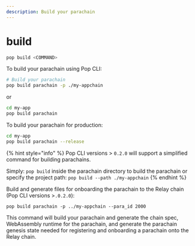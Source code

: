 ```yaml
---
description: Build your parachain
---
```


# build

```bash
pop build <COMMAND>
```

To build your parachain using Pop CLI:

```bash
# Build your parachain
pop build parachain -p ./my-appchain
```

or

```bash
cd my-app
pop build parachain
```

To build your parachain for production:

```bash
cd my-app
pop build parachain --release
```

{% hint style="info" %}
Pop CLI versions > `0.2.0` will support a simplified command for building parachains.

Simply: `pop build` inside the parachain directory to build the parachain or specify the project path: `pop build --path ./my-appchain`
{% endhint %}

Build and generate files for onboarding the parachain to the Relay chain (Pop CLI versions >`.0.2.0`):&#x20;

```
pop build parachain -p ../my-appchain --para_id 2000
```

This command will build your parachain and generate the chain spec, WebAssembly runtime for the parachain, and generate the parachain genesis state needed for registering and onboarding a parachain onto the Relay chain.

